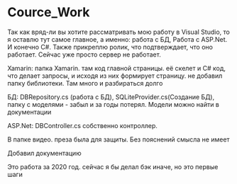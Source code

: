 # Cource_Work
Так как вряд-ли вы хотите рассматривать мою работу в Visual Studio, то я оставлю тут самое главное, а именно: работа с БД, Работа с ASP.Net. И конечно C#. Также прикреплю ролик, что подтверждает, что оно работает. Сейчас уже просто сервер не работает.

Xamarin: папка Xamarin. там код главной страницы. её скелет и C# код, что делает запросы, и исходя из них формирует страницу. не добавил папку библиотеки. Там много и разбираться долго

БД: DBRepository.cs (работа с БД), SQLiteProvider.cs(Создание БД), папку с моделями - забыл и за годы потерял. Модели можно найти в документации 

ASP.Net: DBController.cs собственно контроллер.

В папке видео. преза была для защиты. Без пояснений смысла не имеет

Добавил документацию

Это работа за 2020 год. сейчас я бы делал бэк иначе, но это первые шаги
